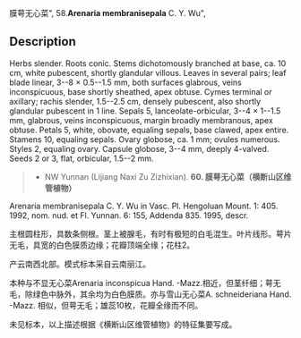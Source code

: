 膜萼无心菜",
58.**Arenaria membranisepala** C. Y. Wu",

## Description
Herbs slender. Roots conic. Stems dichotomously branched at base, ca. 10 cm, white pubescent, shortly glandular villous. Leaves in several pairs; leaf blade linear, 3--8 × 0.5--1.5 mm, both surfaces glabrous, veins inconspicuous, base shortly sheathed, apex obtuse. Cymes terminal or axillary; rachis slender, 1.5--2.5 cm, densely pubescent, also shortly glandular pubescent in 1 line. Sepals 5, lanceolate-orbicular, 3--4 × 1--1.5 mm, glabrous, veins inconspicuous, margin broadly membranous, apex obtuse. Petals 5, white, obovate, equaling sepals, base clawed, apex entire. Stamens 10, equaling sepals. Ovary globose, ca. 1 mm; ovules numerous. Styles 2, equaling ovary. Capsule globose, 3--4 mm, deeply 4-valved. Seeds 2 or 3, flat, orbicular, 1.5--2 mm.

> * NW Yunnan (Lijiang Naxi Zu Zizhixian).
**60. 膜萼无心菜（横断山区维管植物）**

Arenaria membranisepala C. Y. Wu in Vasc. Pl. Hengoluan Mount. 1: 405. 1992, nom. nud. et Fl. Yunnan. 6: 155, Addenda 835. 1995, descr.

主根圆柱形，具数条侧根。茎上被腺毛，有时有极短的白毛混生。叶片线形。萼片无毛，具宽的白色膜质边缘；花瓣顶端全缘；花柱2。

产云南西北部。模式标本采自云南丽江。

本种与不显无心菜Arenaria inconspicua Hand. -Mazz.相近，但茎纤细；萼无毛，除绿色中脉外，其余均为白色膜质。亦与雪山无心菜A. schneideriana Hand. -Mazz. 相似，但萼无毛；雄蕊10枚，花瓣全缘而不同。

未见标本，以上描述根据《横断山区维管植物》的特征集要写成。
